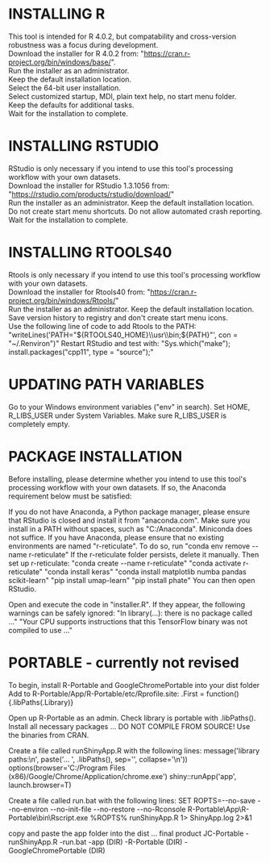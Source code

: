 # INSTALLING R

This tool is intended for R 4.0.2, but compatability and cross-version robustness was a focus during development.  
Download the installer for R 4.0.2 from: "https://cran.r-project.org/bin/windows/base/".  
Run the installer as an administrator.  
Keep the default installation location.  
Select the 64-bit user installation.  
Select customized startup, MDI, plain text help, no start menu folder.  
Keep the defaults for additional tasks.  
Wait for the installation to complete.  

# INSTALLING RSTUDIO

RStudio is only necessary if you intend to use this tool's processing workflow with your own datasets.  
Download the installer for RStudio 1.3.1056 from: "https://rstudio.com/products/rstudio/download/"  
Run the installer as an administrator. Keep the default installation location.  
Do not create start menu shortcuts. Do not allow automated crash reporting.  
Wait for the installation to complete.  

# INSTALLING RTOOLS40

Rtools is only necessary if you intend to use this tool's processing workflow with your own datasets.  
Download the installer for Rtools40 from: "https://cran.r-project.org/bin/windows/Rtools/"  
Run the installer as an administrator. Keep the default installation location.  
Save version history to registry and don't create start menu icons.  
Use the following line of code to add Rtools to the PATH:  
"writeLines('PATH="${RTOOLS40_HOME}\\usr\\bin;${PATH}"', con = "~/.Renviron")"
Restart RStudio and test with: "Sys.which("make"); install.packages("cpp11", type = "source");"

# UPDATING PATH VARIABLES

Go to your Windows environment variables ("env" in search).
Set HOME, R_LIBS_USER under System Variables.
Make sure R_LIBS_USER is completely empty.

# PACKAGE INSTALLATION

Before installing, please determine whether you intend to use this tool's processing workflow with your own datasets.
If so, the Anaconda requirement below must be satisfied:

If you do not have Anaconda, a Python package manager, 
please ensure that RStudio is closed and install it from "anaconda.com".
Make sure you install in a PATH without spaces, such as "C:/Anaconda".
Miniconda does not suffice. If you have Anaconda, please
ensure that no existing environments are named "r-reticulate".
To do so, run "conda env remove --name r-reticulate"
If the r-reticulate folder persists, delete it manually.
Then set up r-reticulate:
"conda create --name r-reticulate"
"conda activate r-reticulate"
"conda install keras"
"conda install matplotlib numba pandas scikit-learn"
"pip install umap-learn"
"pip install phate"
You can then open RStudio.

Open and execute the code in "installer.R".
If they appear, the following warnings can be safely ignored:
"In library(...): there is no package called ..."
"Your CPU supports instructions that this TensorFlow binary  was not compiled to use ..."

# PORTABLE - currently not revised

To begin, install R-Portable and GoogleChromePortable into your dist folder
Add to R-Portable/App/R-Portable/etc/Rprofile.site:
.First = function(){.libPaths(.Library)}

Open up R-Portable as an admin. Check library is portable with .libPaths().
Install all necessary packages ...
DO NOT COMPILE FROM SOURCE! Use the binaries from CRAN.

Create a file called runShinyApp.R with the following lines:
message('library paths:\n', paste('... ', .libPaths(), sep='', collapse='\n'))
options(browser='C:/Program Files (x86)/Google/Chrome/Application/chrome.exe')
shiny::runApp('app', launch.browser=T)

Create a file called run.bat with the following lines:
SET ROPTS=--no-save --no-environ --no-init-file --no-restore --no-Rconsole
R-Portable\App\R-Portable\bin\Rscript.exe %ROPTS% runShinyApp.R 1> ShinyApp.log 2>&1

copy and paste the app folder into the dist ... final product
JC-Portable
-runShinyApp.R
-run.bat
-app (DIR)
-R-Portable (DIR)
-GoogleChromePortable (DIR)
